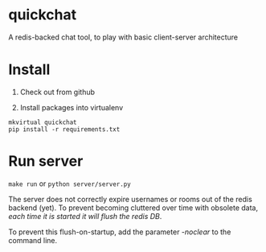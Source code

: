 quickchat
=========

A redis-backed chat tool, to play with basic client-server architecture

# Install
1. Check out from github

2. Install packages into virtualenv
  ```
  mkvirtual quickchat
  pip install -r requirements.txt
  ````

# Run server
  ```make run```
  or
  ```python server/server.py```

The server does not correctly expire usernames or rooms out of the redis backend (yet). To prevent becoming cluttered over time with obsolete data, *each time it is started it will flush the redis DB*. 

To prevent this flush-on-startup, add the parameter *-noclear* to the command line.




